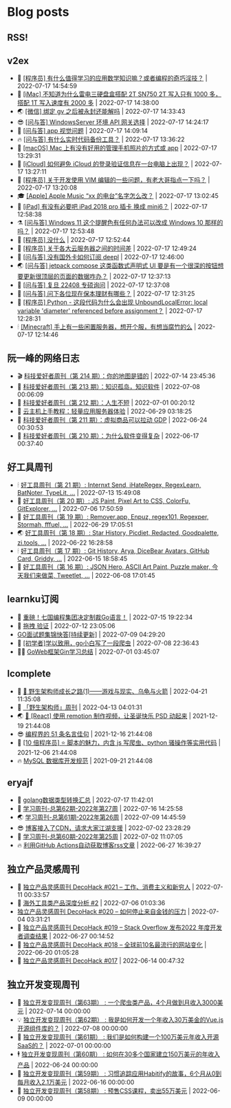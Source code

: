 # Blog posts
## RSS!



## v2ex

<!-- v2ex:START  -->
- 🫶 [[程序员] 有什么值得学习的应用数学知识嘛？或者编程的奇巧淫技？](https://www.v2ex.com/t/866859#reply0) | 2022-07-17 14:54:59 
- 🧰 [[iMac] 不知道为什么雷电三硬盘盒搭配 2T SN750 2T 写入只有 1000 多，搭配 1T 写入速度有 2000 多](https://www.v2ex.com/t/866858#reply0) | 2022-07-17 14:38:00 
- 🌏 [[微信] 绑定 gv 之后被永封还能解吗](https://www.v2ex.com/t/866857#reply0) | 2022-07-17 14:33:43 
- 😎 [[问与答] WindowsServer 环境 API 网关选择](https://www.v2ex.com/t/866855#reply2) | 2022-07-17 14:24:17 
- 💂 [[问与答] app 视觉问题](https://www.v2ex.com/t/866854#reply0) | 2022-07-17 14:09:14 
- 🔥 [[问与答] 有什么实时代码备份工具？](https://www.v2ex.com/t/866852#reply7) | 2022-07-17 13:36:22 
- 🦅 [[macOS] Mac 上有没有好用的管理手机照片的方式或 app](https://www.v2ex.com/t/866851#reply0) | 2022-07-17 13:29:31 
- 🙉 [[iCloud] 如何避免 iCloud 的登录验证信息在一台电脑上出现？](https://www.v2ex.com/t/866850#reply1) | 2022-07-17 13:27:11 
- 💫 [[程序员] 关于开发使用 VIM 编辑的一些问题，有老大哥指点一下吗？](https://www.v2ex.com/t/866849#reply8) | 2022-07-17 13:20:08 
- 🎓 [[Apple] Apple Music “xx 的电台”名字怎么改？](https://www.v2ex.com/t/866847#reply3) | 2022-07-17 13:02:45 
- 🗽 [[iPad] 有没有必要吧 iPad 2018 pro 插卡 换成 mini6？](https://www.v2ex.com/t/866846#reply2) | 2022-07-17 12:58:38 
- ⚗️ [[问与答] Windows 11 这个提醒色有任何办法可以改成 Windows 10 那样的吗？](https://www.v2ex.com/t/866845#reply2) | 2022-07-17 12:53:48 
- 🦍 [[程序员] 没什么](https://www.v2ex.com/t/866844#reply0) | 2022-07-17 12:52:44 
- 🤩 [[程序员] 关于各大云服务器之间的时间差](https://www.v2ex.com/t/866843#reply19) | 2022-07-17 12:49:24 
- 🙉 [[问与答] 没有国外卡如何订阅 deepl](https://www.v2ex.com/t/866842#reply4) | 2022-07-17 12:46:00 
- 🌏 [[问与答] jetpack compose 这类函数式声明式 UI 要是有一个很深的按钮想要更新很顶层的页面的数据咋办？](https://www.v2ex.com/t/866841#reply0) | 2022-07-17 12:37:13 
- 🐘 [[问与答] 复旦 22408 专硕询问](https://www.v2ex.com/t/866840#reply0) | 2022-07-17 12:37:08 
- 🧰 [[问与答] 问下各位现在保本理财有哪些？](https://www.v2ex.com/t/866839#reply3) | 2022-07-17 12:31:25 
- 💃 [[程序员] Python - 这段代码为什么会出现 UnboundLocalError: local variable &#39;diameter&#39; referenced before assignment？](https://www.v2ex.com/t/866838#reply8) | 2022-07-17 12:28:31 
- 🕯 [[Minecraft] 手上有一些闲置服务器，想开个服，有想当腐竹的么](https://www.v2ex.com/t/866837#reply7) | 2022-07-17 12:14:46 <!-- v2ex:END -->

## 阮一峰的网络日志

<!-- ruanyf:START -->
- 🎬 [科技爱好者周刊（第 214 期）：你的地图是错的](http://www.ruanyifeng.com/blog/2022/07/weekly-issue-214.html) | 2022-07-14 23:45:36 
- 💄 [科技爱好者周刊（第 213 期）：知识孤岛，知识软件](http://www.ruanyifeng.com/blog/2022/07/weekly-issue-213.html) | 2022-07-08 00:06:09 
- 🐎 [科技爱好者周刊（第 212 期）：人生不短](http://www.ruanyifeng.com/blog/2022/07/weekly-issue-212.html) | 2022-07-01 00:20:12 
- 🤔 [云主机上手教程：轻量应用服务器体验](http://www.ruanyifeng.com/blog/2022/06/cloud-server-getting-started-tutorial.html) | 2022-06-29 03:18:25 
- 🧠 [科技爱好者周刊（第 211 期）：虚拟商品可以拉动 GDP](http://www.ruanyifeng.com/blog/2022/06/weekly-issue-211.html) | 2022-06-24 00:30:53 
- 🎃 [科技爱好者周刊（第 210 期）：为什么软件变得复杂](http://www.ruanyifeng.com/blog/2022/06/weekly-issue-210.html) | 2022-06-17 00:37:40 <!-- ruanyf:END -->

## 好工具周刊

<!-- bestxtools:START -->
- 🕯 [好工具周刊（第 21 期）: Internxt Send, iHateRegex, RegexLearn, BatNoter, TypeLit, ...](https://discuss-cn.bestxtools.com/d/58/1) | 2022-07-13 15:49:08 
- 🦩 [好工具周刊（第 20 期）: JS Paint, Pixel Art to CSS, ColorFu, GitExplorer, ...](https://discuss-cn.bestxtools.com/d/57/1) | 2022-07-06 17:50:59 
- 🦄 [好工具周刊（第 19 期）: Remover.app, Enpuz, regex101, Regexper, Stormah, fffuel, ...](https://discuss-cn.bestxtools.com/d/56/1) | 2022-06-29 17:05:51 
- 🌏 [好工具周刊（第 18 期）: Star History, Picdiet, Redacted, Goodpalette, zi.tools, ...](https://discuss-cn.bestxtools.com/d/47/1) | 2022-06-22 16:28:58 
- 🕯 [好工具周刊（第 17 期）: Git History, Arya, DiceBear Avatars, GitHub Card, Griddy, ...](https://discuss-cn.bestxtools.com/d/43/1) | 2022-06-15 18:58:45 
- 📝 [好工具周刊（第 16 期）: JSON Hero, ASCII Art Paint, Puzzle maker, 今天我们来做菜, Tweetlet, ...](https://discuss-cn.bestxtools.com/d/42/1) | 2022-06-08 17:01:45 <!-- bestxtools:END -->


## learnku订阅

<!-- learnku:START -->
- 🦅 [重磅！七国编程集团决定制裁Go语言！](https://learnku.com/articles/69766) | 2022-07-15 19:22:34 
- 🦅 [拖拽 验证](https://learnku.com/articles/69652) | 2022-07-12 23:05:06 
-  [GO面试题集锦快答[持续更新]](https://learnku.com/articles/69250) | 2022-07-09 04:29:20 
- 🌈 [[初学者]学以致用，go小白写了一段爬虫](https://learnku.com/go/t/69522) | 2022-07-08 22:36:43 
- 🧑‍🏫 [GoWeb框架Gin学习总结](https://learnku.com/articles/69259) | 2022-07-01 03:45:07 <!-- learnku:END -->



## lcomplete

<!-- lcomplete:START -->
- 🫶 [🐒 野生架构师成长之路&lpar;1&rpar;——游戏与现实、乌龟与火箭](http://codelc.com/post/growup/s01/) | 2022-04-21 11:35:08 
- 🧰 [「野生架构师」周刊](http://codelc.com/post/essay/%E9%87%8E%E7%94%9F%E6%9E%B6%E6%9E%84%E5%B8%88%E5%91%A8%E5%88%8A%E4%BB%8B%E7%BB%8D/) | 2022-04-13 04:01:31 
- 🌏 [🎄 [React] 使用 remotion 制作视频，让圣诞快乐 PSD 动起来](http://codelc.com/post/dev/js/remotion/) | 2021-12-19 21:44:08 
- 😎 [编程界的 51 条名言佳句](http://codelc.com/post/dev/thinking/quotes/) | 2021-12-16 21:44:08 
- 💂 [[10 倍程序员] ⭐ 脚本的魅力，内含 js 写爬虫、python 骚操作等实用代码](http://codelc.com/post/dev/10x/script/) | 2021-12-06 21:44:08 
- 🔥 [MySQL 数据库开发规范](http://codelc.com/post/dev/db/mysql_standard/) | 2021-09-21 21:44:08 <!-- lcomplete:END -->

## eryajf

<!-- eryajf:START -->
- 🫶 [golang数据类型转换汇总](https://wiki.eryajf.net/pages/33a476/) | 2022-07-17 11:42:01 
- 🧰 [学习周刊-总第62期-2022年第27周](https://wiki.eryajf.net/pages/4a06ab/) | 2022-07-16 14:25:58 
- 🌏 [学习周刊-总第61期-2022年第26周](https://wiki.eryajf.net/pages/703307/) | 2022-07-09 14:45:59 
- 😎 [博客接入了CDN，请求大家江湖支援](https://wiki.eryajf.net/pages/5f559d/) | 2022-07-02 23:28:29 
- 💂 [学习周刊-总第60期-2022年第25周](https://wiki.eryajf.net/pages/bff449/) | 2022-07-02 11:07:05 
- 🔥 [利用GitHub Actions自动获取博客rss文章](https://wiki.eryajf.net/pages/1b1ba3/) | 2022-06-27 16:39:27 <!-- eryajf:END -->



## 独立产品灵感周刊

<!-- DecoHack:START -->
- 🦣 [独立产品灵感周刊 DecoHack #021 – 工作、消费主义和新穷人](https://www.decohack.com/Post/753) | 2022-07-11 00:33:57 
- 🤡 [海外工具类产品深度分析 #2](https://www.decohack.com/Post/746) | 2022-07-06 01:03:36 
-  [独立产品灵感周刊 DecoHack #020 – 如何停止来自金钱的压力](https://www.decohack.com/Post/728) | 2022-07-04 03:31:21 
- 🐲 [独立产品灵感周刊 DecoHack #019 – Stack Overflow 发布2022 年度开发者调查结果](https://www.decohack.com/Post/699) | 2022-06-27 00:14:52 
- 🦅 [独立产品灵感周刊 DecoHack #018 – 全球前10名最流行的网站变化](https://www.decohack.com/Post/680) | 2022-06-20 01:05:28 
- 🧰 [独立产品灵感周刊 DecoHack #017](https://www.decohack.com/Post/663) | 2022-06-14 00:47:32 <!-- DecoHack:END -->

## 独立开发变现周刊

<!-- easyindie:START -->
- 💂 [独立开发变现周刊（第63期） : 一个爬虫类产品，4个月做到月收入3000美元](https://www.ezindie.com/weekly/issue-63) | 2022-07-14 00:00:00 
- 💡 [独立开发变现周刊（第62期） : 我是如何开发一个年收入30万美金的Vue.js开源组件库的？](https://www.ezindie.com/weekly/issue-62) | 2022-07-08 00:00:00 
- 🌋 [独立开发变现周刊（第61期） : 我们是如何构建一个100万美元年收入开源SaaS的？](https://www.ezindie.com/weekly/issue-61) | 2022-07-01 00:00:00 
- 🕴 [独立开发变现周刊（第60期） : 如何在30多个国家建立150万美元的年收入产品](https://www.ezindie.com/weekly/issue-60) | 2022-06-24 00:00:00 
- 🎊 [独立开发变现周刊（第59期） : 习惯追踪应用Habitify的故事，6个月从0到每月收入2.1万美元](https://www.ezindie.com/weekly/issue-59) | 2022-06-16 00:00:00 
- 🤔 [独立开发变现周刊（第58期） : 预售CSS课程，卖出55万美元](https://www.ezindie.com/weekly/issue-58) | 2022-06-09 00:00:00 <!-- easyindie:END -->



